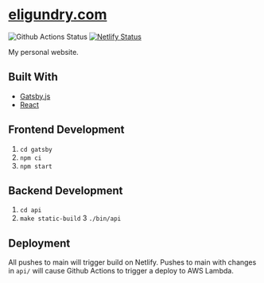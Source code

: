 # [eligundry.com](https://eligundry.com)

![Github Actions Status](https://github.com/eligundry/eligundry.com/workflows/.github/workflows/serverless-deploy.yml/badge.svg)
[![Netlify Status](https://api.netlify.com/api/v1/badges/24c00fcd-034e-4d8d-8fa3-73cf8343966a/deploy-status)](https://app.netlify.com/sites/eligundry/deploys)

My personal website.

## Built With

* [Gatsby.js](https://www.gatsbyjs.org/)
* [React](https://reactjs.org/)

## Frontend Development

1. `cd gatsby`
2. `npm ci`
3. `npm start`

## Backend Development

1. `cd api`
2. `make static-build`
3 `./bin/api`

## Deployment

All pushes to main will trigger build on Netlify. Pushes to main with changes in `api/` will cause Github Actions to
trigger a deploy to AWS Lambda.
